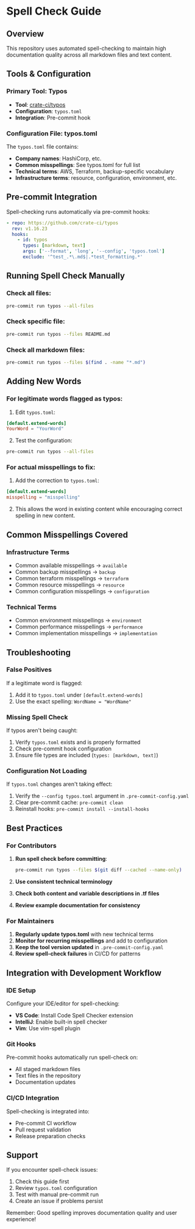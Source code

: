 # Spell Check Guide

## Overview

This repository uses automated spell-checking to maintain high documentation quality across all markdown files and text content.

## Tools & Configuration

### Primary Tool: Typos
- **Tool**: [crate-ci/typos](https://github.com/crate-ci/typos)
- **Configuration**: `typos.toml`
- **Integration**: Pre-commit hook

### Configuration File: typos.toml

The `typos.toml` file contains:
- **Company names**: HashiCorp, etc.
- **Common misspellings**: See typos.toml for full list
- **Technical terms**: AWS, Terraform, backup-specific vocabulary
- **Infrastructure terms**: resource, configuration, environment, etc.

## Pre-commit Integration

Spell-checking runs automatically via pre-commit hooks:

```yaml
- repo: https://github.com/crate-ci/typos
  rev: v1.16.23
  hooks:
    - id: typos
      types: [markdown, text]
      args: ['--format', 'long', '--config', 'typos.toml']
      exclude: '^test_.*\.md$|.*test_formatting.*'
```

## Running Spell Check Manually

### Check all files:
```bash
pre-commit run typos --all-files
```

### Check specific file:
```bash
pre-commit run typos --files README.md
```

### Check all markdown files:
```bash
pre-commit run typos --files $(find . -name "*.md")
```

## Adding New Words

### For legitimate words flagged as typos:

1. Edit `typos.toml`:
```toml
[default.extend-words]
YourWord = "YourWord"
```

2. Test the configuration:
```bash
pre-commit run typos --all-files
```

### For actual misspellings to fix:

1. Add the correction to `typos.toml`:
```toml
[default.extend-words]
misspelling = "misspelling"
```

2. This allows the word in existing content while encouraging correct spelling in new content.

## Common Misspellings Covered

### Infrastructure Terms
- Common available misspellings → `available`
- Common backup misspellings → `backup`
- Common terraform misspellings → `terraform`
- Common resource misspellings → `resource`
- Common configuration misspellings → `configuration`

### Technical Terms
- Common environment misspellings → `environment`
- Common performance misspellings → `performance`
- Common implementation misspellings → `implementation`

## Troubleshooting

### False Positives
If a legitimate word is flagged:
1. Add it to `typos.toml` under `[default.extend-words]`
2. Use the exact spelling: `WordName = "WordName"`

### Missing Spell Check
If typos aren't being caught:
1. Verify `typos.toml` exists and is properly formatted
2. Check pre-commit hook configuration
3. Ensure file types are included (`types: [markdown, text]`)

### Configuration Not Loading
If `typos.toml` changes aren't taking effect:
1. Verify the `--config typos.toml` argument in `.pre-commit-config.yaml`
2. Clear pre-commit cache: `pre-commit clean`
3. Reinstall hooks: `pre-commit install --install-hooks`

## Best Practices

### For Contributors
1. **Run spell check before committing**:
   ```bash
   pre-commit run typos --files $(git diff --cached --name-only)
   ```

2. **Use consistent technical terminology**
3. **Check both content and variable descriptions in .tf files**
4. **Review example documentation for consistency**

### For Maintainers
1. **Regularly update typos.toml** with new technical terms
2. **Monitor for recurring misspellings** and add to configuration
3. **Keep the tool version updated** in `.pre-commit-config.yaml`
4. **Review spell-check failures** in CI/CD for patterns

## Integration with Development Workflow

### IDE Setup
Configure your IDE/editor for spell-checking:
- **VS Code**: Install Code Spell Checker extension
- **IntelliJ**: Enable built-in spell checker
- **Vim**: Use vim-spell plugin

### Git Hooks
Pre-commit hooks automatically run spell-check on:
- All staged markdown files
- Text files in the repository
- Documentation updates

### CI/CD Integration
Spell-checking is integrated into:
- Pre-commit CI workflow
- Pull request validation
- Release preparation checks

## Support

If you encounter spell-check issues:
1. Check this guide first
2. Review `typos.toml` configuration
3. Test with manual pre-commit run
4. Create an issue if problems persist

Remember: Good spelling improves documentation quality and user experience!
